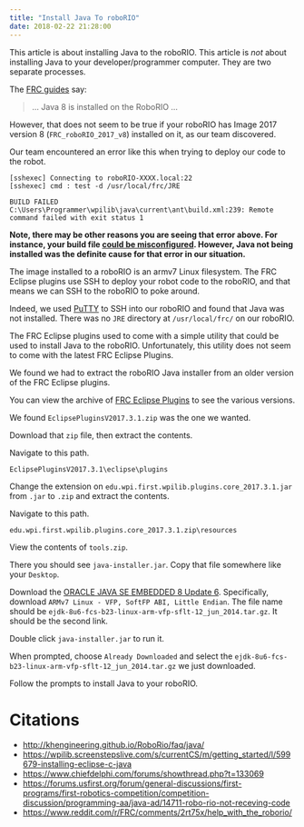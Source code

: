 ```yaml
---
title: "Install Java To roboRIO"
date: 2018-02-22 21:28:00
---
```


This article is about installing Java to the roboRIO. This article is _not_ about installing Java to your developer/programmer computer. They are two separate processes.

The [FRC guides](https://wpilib.screenstepslive.com/s/currentCS/m/getting_started/l/599679-installing-eclipse-c-java) say:

> ... Java 8 is installed on the RoboRIO ...

However, that does not seem to be true if your roboRIO has Image 2017 version 8 (`FRC_roboRIO_2017_v8`) installed on it, as our team discovered.

Our team encountered an error like this when trying to deploy our code to the robot.

```
[sshexec] Connecting to roboRIO-XXXX.local:22
[sshexec] cmd : test -d /usr/local/frc/JRE

BUILD FAILED
C:\Users\Programmer\wpilib\java\current\ant\build.xml:239: Remote command failed with exit status 1
```

**Note, there may be other reasons you are seeing that error above. For instance, your build file [could be misconfigured](https://www.chiefdelphi.com/forums/showthread.php?t=133069). However, Java not being installed was the definite cause for that error in our situation.**

The image installed to a roboRIO is an armv7 Linux filesystem. The FRC Eclipse plugins use SSH to deploy your robot code to the roboRIO, and that means we can SSH to the roboRIO to poke around.

Indeed, we used [PuTTY](https://www.chiark.greenend.org.uk/~sgtatham/putty/) to SSH into our roboRIO and found that Java was not installed. There was no `JRE` directory at `/usr/local/frc/` on our roboRIO.

The FRC Eclipse plugins used to come with a simple utility that could be used to install Java to the roboRIO. Unfortunately, this utility does not seem to come with the latest FRC Eclipse Plugins.

We found we had to extract the roboRIO Java installer from an older version of the FRC Eclipse plugins.

You can view the archive of [FRC Eclipse Plugins](http://first.wpi.edu/FRC/roborio/release/) to see the various versions.

We found `EclipsePluginsV2017.3.1.zip` was the one we wanted.

Download that `zip` file, then extract the contents.

Navigate to this path.

```
EclipsePluginsV2017.3.1\eclipse\plugins
```

Change the extension on `edu.wpi.first.wpilib.plugins.core_2017.3.1.jar` from `.jar` to `.zip` and extract the contents.

Navigate to this path.

```
edu.wpi.first.wpilib.plugins.core_2017.3.1.zip\resources
```

View the contents of `tools.zip`.

There you should see `java-installer.jar`. Copy that file somewhere like your `Desktop`.

Download the [ORACLE JAVA SE EMBEDDED 8 Update 6](http://www.oracle.com/technetwork/java/embedded/embedded-se/downloads/javaseembedded8u6-2406243.html). Specifically, download `ARMv7 Linux - VFP, SoftFP ABI, Little Endian`. The file name should be `ejdk-8u6-fcs-b23-linux-arm-vfp-sflt-12_jun_2014.tar.gz`. It should be the second link.

Double click `java-installer.jar` to run it.

When prompted, choose `Already Downloaded` and select the `ejdk-8u6-fcs-b23-linux-arm-vfp-sflt-12_jun_2014.tar.gz` we just downloaded.

Follow the prompts to install Java to your roboRIO.

# Citations

* http://khengineering.github.io/RoboRio/faq/java/
* https://wpilib.screenstepslive.com/s/currentCS/m/getting_started/l/599679-installing-eclipse-c-java
* https://www.chiefdelphi.com/forums/showthread.php?t=133069
* https://forums.usfirst.org/forum/general-discussions/first-programs/first-robotics-competition/competition-discussion/programming-aa/java-ad/14711-robo-rio-not-receving-code
* https://www.reddit.com/r/FRC/comments/2rt75x/help_with_the_roborio/
